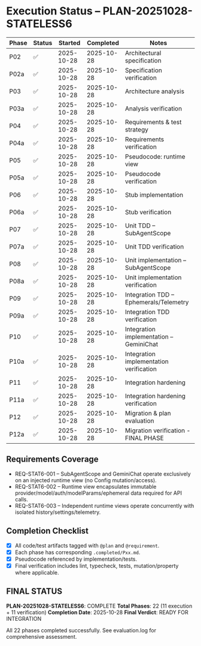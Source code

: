 # Execution Status – PLAN-20251028-STATELESS6

| Phase | Status | Started | Completed | Notes |
|-------|--------|---------|-----------|-------|
| P02 | ✅ | 2025-10-28 | 2025-10-28 | Architectural specification |
| P02a | ✅ | 2025-10-28 | 2025-10-28 | Specification verification |
| P03 | ✅ | 2025-10-28 | 2025-10-28 | Architecture analysis |
| P03a | ✅ | 2025-10-28 | 2025-10-28 | Analysis verification |
| P04 | ✅ | 2025-10-28 | 2025-10-28 | Requirements & test strategy |
| P04a | ✅ | 2025-10-28 | 2025-10-28 | Requirements verification |
| P05 | ✅ | 2025-10-28 | 2025-10-28 | Pseudocode: runtime view |
| P05a | ✅ | 2025-10-28 | 2025-10-28 | Pseudocode verification |
| P06 | ✅ | 2025-10-28 | 2025-10-28 | Stub implementation |
| P06a | ✅ | 2025-10-28 | 2025-10-28 | Stub verification |
| P07 | ✅ | 2025-10-28 | 2025-10-28 | Unit TDD – SubAgentScope |
| P07a | ✅ | 2025-10-28 | 2025-10-28 | Unit TDD verification |
| P08 | ✅ | 2025-10-28 | 2025-10-28 | Unit implementation – SubAgentScope |
| P08a | ✅ | 2025-10-28 | 2025-10-28 | Unit implementation verification |
| P09 | ✅ | 2025-10-28 | 2025-10-28 | Integration TDD – Ephemerals/Telemetry |
| P09a | ✅ | 2025-10-28 | 2025-10-28 | Integration TDD verification |
| P10 | ✅ | 2025-10-28 | 2025-10-28 | Integration implementation – GeminiChat |
| P10a | ✅ | 2025-10-28 | 2025-10-28 | Integration implementation verification |
| P11 | ✅ | 2025-10-28 | 2025-10-28 | Integration hardening |
| P11a | ✅ | 2025-10-28 | 2025-10-28 | Integration hardening verification |
| P12 | ✅ | 2025-10-28 | 2025-10-28 | Migration & plan evaluation |
| P12a | ✅ | 2025-10-28 | 2025-10-28 | Migration verification - FINAL PHASE |

## Requirements Coverage

- REQ-STAT6-001 – SubAgentScope and GeminiChat operate exclusively on an injected runtime view (no Config mutation/access).
- REQ-STAT6-002 – Runtime view encapsulates immutable provider/model/auth/modelParams/ephemeral data required for API calls.
- REQ-STAT6-003 – Independent runtime views operate concurrently with isolated history/settings/telemetry.

## Completion Checklist

- [x] All code/test artifacts tagged with `@plan` and `@requirement`.
- [x] Each phase has corresponding `.completed/Pxx.md`.
- [x] Pseudocode referenced by implementation/tests.
- [x] Final verification includes lint, typecheck, tests, mutation/property where applicable.

## FINAL STATUS

**PLAN-20251028-STATELESS6**: COMPLETE
**Total Phases**: 22 (11 execution + 11 verification)
**Completion Date**: 2025-10-28
**Final Verdict**: READY FOR INTEGRATION

All 22 phases completed successfully. See evaluation.log for comprehensive assessment.
